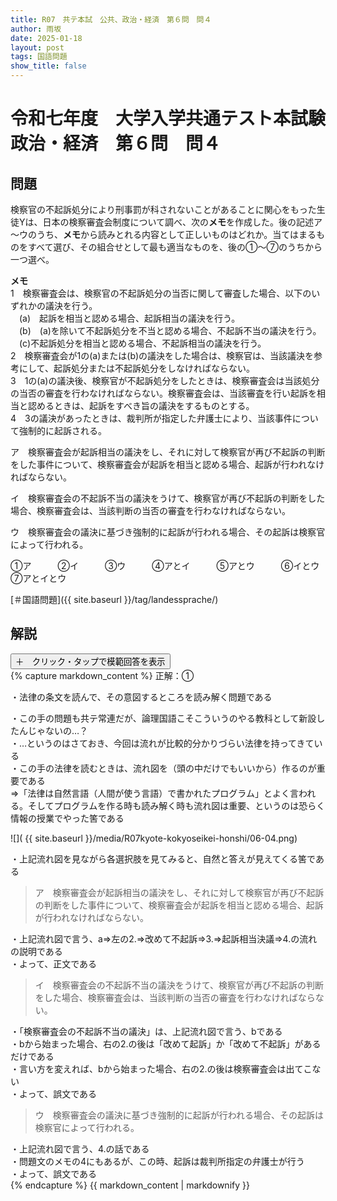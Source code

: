```yaml
---
title: R07　共テ本試　公共、政治・経済　第６問　問４
author: 雨坂
date: 2025-01-18
layout: post
tags: 国語問題
show_title: false
---
```

  
# 令和七年度　大学入学共通テスト本試験　政治・経済　第６問　問４  
  
## 問題  
検察官の不起訴処分により刑事罰が科されないことがあることに関心をもった生徒Yは、日本の検察審査会制度について調べ、次の**メモ**を作成した。後の記述ア～ウのうち、**メモ**から読みとれる内容として正しいものはどれか。当てはまるものをすべて選び、その組合せとして最も適当なものを、後の①～⑦のうちから一つ選べ。  
  
**メモ**  
1　検察審査会は、検察官の不起訴処分の当否に関して審査した場合、以下のいずれかの議決を行う。  
　(a)　起訴を相当と認める場合、起訴相当の議決を行う。  
　(b)　(a)を除いて不起訴処分を不当と認める場合、不起訴不当の議決を行う。  
　(c)不起訴処分を相当と認める場合、不起訴相当の議決を行う。  
2　検察審査会が1の(a)または(b)の議決をした場合は、検察官は、当該議決を参考にして、起訴処分または不起訴処分をしなければならない。  
3　1の(a)の議決後、検察官が不起訴処分をしたときは、検察審査会は当該処分の当否の審査を行わなければならない。検察審査会は、当該審査を行い起訴を相当と認めるときは、起訴をすべき旨の議決をするものとする。  
4　3の議決があったときは、裁判所が指定した弁護士により、当該事件について強制的に起訴される。  
  
ア　検察審査会が起訴相当の議決をし、それに対して検察官が再び不起訴の判断をした事件について、検察審査会が起訴を相当と認める場合、起訴が行われなければならない。  
  
イ　検察審査会の不起訴不当の議決をうけて、検察官が再び不起訴の判断をした場合、検察審査会は、当該判断の当否の審査を行わなければならない。  
  
ウ　検察審査会の議決に基づき強制的に起訴が行われる場合、その起訴は検察官によって行われる。  
  
①ア　　　②イ　　　③ウ　　　④アとイ　　　⑤アとウ　　　⑥イとウ　　　⑦アとイとウ  
  
[＃国語問題]({{ site.baseurl }}/tag/landessprache/)  
  
## 解説  
<div class="collapsible">
  <button class="collapsible-button">＋　クリック・タップで模範回答を表示</button>
  <div class="collapsible-content">
    {% capture markdown_content %}
正解：①  
  
・法律の条文を読んで、その意図するところを読み解く問題である  
  
・この手の問題も共テ常連だが、論理国語こそこういうのやる教科として新設したんじゃないの…？  
・…というのはさておき、今回は流れが比較的分かりづらい法律を持ってきている  
・この手の法律を読むときは、流れ図を（頭の中だけでもいいから）作るのが重要である  
⇒「法律は自然言語（人間が使う言語）で書かれたプログラム」とよく言われる。そしてプログラムを作る時も読み解く時も流れ図は重要、というのは恐らく情報の授業でやった筈である  
  
![]( {{ site.baseurl }}/media/R07kyote-kokyoseikei-honshi/06-04.png)  
  
・上記流れ図を見ながら各選択肢を見てみると、自然と答えが見えてくる筈である  
  
>ア　検察審査会が起訴相当の議決をし、それに対して検察官が再び不起訴の判断をした事件について、検察審査会が起訴を相当と認める場合、起訴が行われなければならない。  
  
・上記流れ図で言う、a⇒左の2.⇒改めて不起訴⇒3.⇒起訴相当決議⇒4.の流れの説明である  
・よって、正文である  
  
>イ　検察審査会の不起訴不当の議決をうけて、検察官が再び不起訴の判断をした場合、検察審査会は、当該判断の当否の審査を行わなければならない。  
  
・「検察審査会の不起訴不当の議決」は、上記流れ図で言う、bである  
・bから始まった場合、右の2.の後は「改めて起訴」か「改めて不起訴」があるだけである  
・言い方を変えれば、bから始まった場合、右の2.の後は検察審査会は出てこない  
・よって、誤文である  
  
>ウ　検察審査会の議決に基づき強制的に起訴が行われる場合、その起訴は検察官によって行われる。  
  
・上記流れ図で言う、4.の話である  
・問題文のメモの4にもあるが、この時、起訴は裁判所指定の弁護士が行う  
・よって、誤文である  
    {% endcapture %}
    {{ markdown_content | markdownify }}
  </div>
</div>